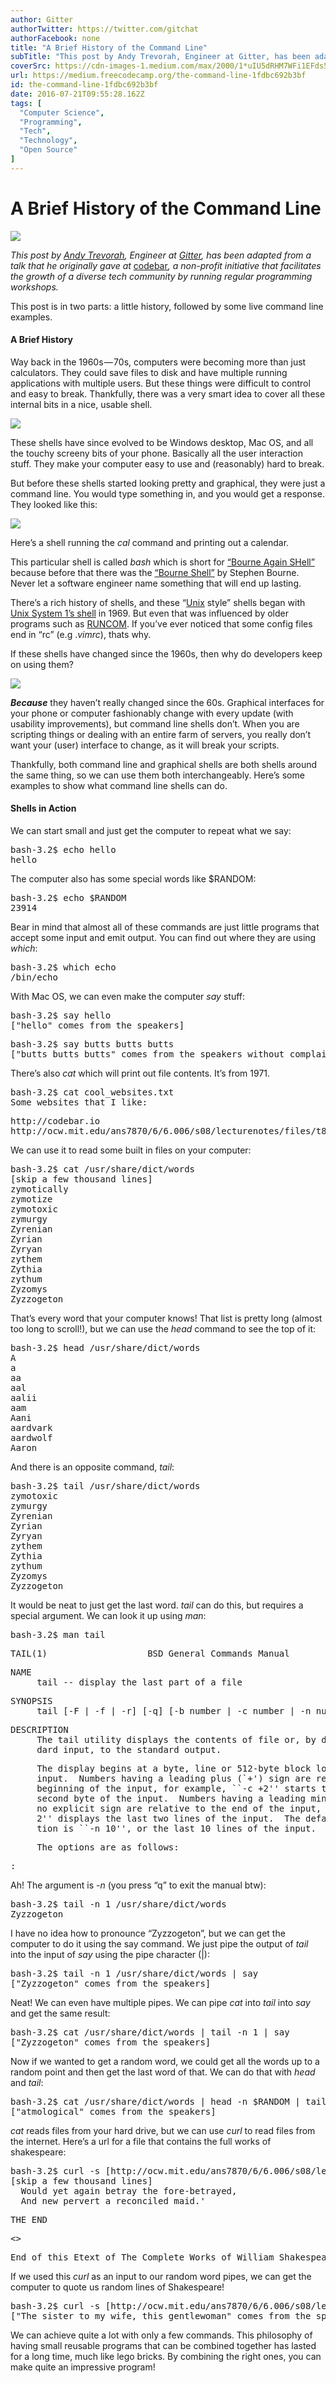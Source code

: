 ```yaml
---
author: Gitter
authorTwitter: https://twitter.com/gitchat
authorFacebook: none
title: "A Brief History of the Command Line"
subTitle: "This post by Andy Trevorah, Engineer at Gitter, has been adapted from a talk that he originally gave at codebar, a non-profit initiative ..."
coverSrc: https://cdn-images-1.medium.com/max/2000/1*uIU5dRHM7WFi1EFds5XD3Q.jpeg
url: https://medium.freecodecamp.org/the-command-line-1fdbc692b3bf
id: the-command-line-1fdbc692b3bf
date: 2016-07-21T09:55:28.162Z
tags: [
  "Computer Science",
  "Programming",
  "Tech",
  "Technology",
  "Open Source"
]
---
```

# A Brief History of the Command Line







![](https://cdn-images-1.medium.com/max/2000/1*uIU5dRHM7WFi1EFds5XD3Q.jpeg)







_This post by_ [_Andy Trevorah_](https://medium.com/@trevorah)_, Engineer at_ [_Gitter_](http://gitter.im)_, has been adapted from a talk that he originally gave at_ [codebar](http://codebar.io/)_, a non-profit initiative that facilitates the growth of a diverse tech community by running regular programming workshops._

This post is in two parts: a little history, followed by some live command line examples.

#### A Brief History

Way back in the 1960s — 70s, computers were becoming more than just calculators. They could save files to disk and have multiple running applications with multiple users. But these things were difficult to control and easy to break. Thankfully, there was a very smart idea to cover all these internal bits in a nice, usable shell.



![](https://cdn-images-1.medium.com/max/1600/0*mWsgUNWm6DKZXFkM.png)



These shells have since evolved to be Windows desktop, Mac OS, and all the touchy screeny bits of your phone. Basically all the user interaction stuff. They make your computer easy to use and (reasonably) hard to break.

But before these shells started looking pretty and graphical, they were just a command line. You would type something in, and you would get a response. They looked like this:



![](https://cdn-images-1.medium.com/max/1600/0*qfjPsc6xZcDxvZMa.png)



Here’s a shell running the _cal_ command and printing out a calendar.

This particular shell is called _bash_ which is short for [“Bourne Again SHell”](https://en.wikipedia.org/wiki/Bash_%28Unix_shell%29) because before that there was the [“Bourne Shell”](https://en.wikipedia.org/wiki/Bourne_shell) by Stephen Bourne. Never let a software engineer name something that will end up lasting.

There’s a rich history of shells, and these “[Unix](https://en.wikipedia.org/wiki/Unix) style” shells began with [Unix System 1’s shell](https://en.wikipedia.org/wiki/History_of_Unix#1969) in 1969\. But even that was influenced by older programs such as [RUNCOM](https://en.wikipedia.org/wiki/Run_commands). If you’ve ever noticed that some config files end in “rc” (e.g ._vimrc_), thats why.

If these shells have changed since the 1960s, then why do developers keep on using them?



![](https://cdn-images-1.medium.com/max/1600/0*eS3Of49WLoad2GYI.png)



**_Because_** they haven’t really changed since the 60s. Graphical interfaces for your phone or computer fashionably change with every update (with usability improvements), but command line shells don’t. When you are scripting things or dealing with an entire farm of servers, you really don’t want your (user) interface to change, as it will break your scripts.

Thankfully, both command line and graphical shells are both shells around the same thing, so we can use them both interchangeably. Here’s some examples to show what command line shells can do.

#### Shells in Action

We can start small and just get the computer to repeat what we say:

<pre name="9dad" id="9dad" class="graf graf--pre graf-after--p">bash-3.2$ echo hello    
hello</pre>

The computer also has some special words like $RANDOM:

<pre name="53ea" id="53ea" class="graf graf--pre graf-after--p">bash-3.2$ echo $RANDOM    
23914</pre>

Bear in mind that almost all of these commands are just little programs that accept some input and emit output. You can find out where they are using _which_:

<pre name="4e22" id="4e22" class="graf graf--pre graf-after--p">bash-3.2$ which echo    
/bin/echo</pre>

With Mac OS, we can even make the computer _say_ stuff:

<pre name="a0af" id="a0af" class="graf graf--pre graf-after--p">bash-3.2$ say hello    
["hello" comes from the speakers]</pre>

<pre name="f490" id="f490" class="graf graf--pre graf-after--pre">bash-3.2$ say butts butts butts    
["butts butts butts" comes from the speakers without complaint]</pre>

There’s also _cat_ which will print out file contents. It’s from 1971.

<pre name="acfd" id="acfd" class="graf graf--pre graf-after--p">bash-3.2$ cat cool_websites.txt    
Some websites that I like:</pre>

<pre name="456c" id="456c" class="graf graf--pre graf-after--pre">http://codebar.io    
http://ocw.mit.edu/ans7870/6/6.006/s08/lecturenotes/files/t8.shakespeare.txt</pre>

We can use it to read some built in files on your computer:

<pre name="dd42" id="dd42" class="graf graf--pre graf-after--p">bash-3.2$ cat /usr/share/dict/words    
[skip a few thousand lines]  
zymotically    
zymotize    
zymotoxic    
zymurgy    
Zyrenian    
Zyrian    
Zyryan    
zythem    
Zythia    
zythum    
Zyzomys    
Zyzzogeton</pre>

That’s every word that your computer knows! That list is pretty long (almost too long to scroll!), but we can use the _head_ command to see the top of it:

<pre name="e0c5" id="e0c5" class="graf graf--pre graf-after--p">bash-3.2$ head /usr/share/dict/words    
A    
a    
aa    
aal    
aalii    
aam    
Aani    
aardvark    
aardwolf    
Aaron</pre>

And there is an opposite command, _tail_:

<pre name="cf89" id="cf89" class="graf graf--pre graf-after--p">bash-3.2$ tail /usr/share/dict/words    
zymotoxic    
zymurgy    
Zyrenian    
Zyrian    
Zyryan    
zythem    
Zythia    
zythum    
Zyzomys    
Zyzzogeton</pre>

It would be neat to just get the last word. _tail_ can do this, but requires a special argument. We can look it up using _man_:

<pre name="2470" id="2470" class="graf graf--pre graf-after--p">bash-3.2$ man tail</pre>

<pre name="240d" id="240d" class="graf graf--pre graf-after--pre">TAIL(1)                   BSD General Commands Manual</pre>

<pre name="cd8b" id="cd8b" class="graf graf--pre graf-after--pre">NAME    
     tail -- display the last part of a file</pre>

<pre name="fd57" id="fd57" class="graf graf--pre graf-after--pre">SYNOPSIS    
     tail [-F | -f | -r] [-q] [-b number | -c number | -n number] [file ...]</pre>

<pre name="05b4" id="05b4" class="graf graf--pre graf-after--pre">DESCRIPTION    
     The tail utility displays the contents of file or, by default, its stan-  
     dard input, to the standard output.</pre>

<pre name="abe6" id="abe6" class="graf graf--pre graf-after--pre">     The display begins at a byte, line or 512-byte block location in the  
     input.  Numbers having a leading plus (`+') sign are relative to the  
     beginning of the input, for example, ``-c +2'' starts the display at the  
     second byte of the input.  Numbers having a leading minus (`-') sign or  
     no explicit sign are relative to the end of the input, for example, ``-n  
     2'' displays the last two lines of the input.  The default starting loca-  
     tion is ``-n 10'', or the last 10 lines of the input.</pre>

<pre name="1996" id="1996" class="graf graf--pre graf-after--pre">     The options are as follows:</pre>

<pre name="a8c7" id="a8c7" class="graf graf--pre graf-after--pre">:</pre>

Ah! The argument is _-n_ (you press “q” to exit the manual btw):

<pre name="899f" id="899f" class="graf graf--pre graf-after--p">bash-3.2$ tail -n 1 /usr/share/dict/words    
Zyzzogeton</pre>

I have no idea how to pronounce “Zyzzogeton”, but we can get the computer to do it using the say command. We just pipe the output of _tail_ into the input of _say_ using the pipe character (|):

<pre name="c2a1" id="c2a1" class="graf graf--pre graf-after--p">bash-3.2$ tail -n 1 /usr/share/dict/words | say    
["Zyzzogeton" comes from the speakers]</pre>

Neat! We can even have multiple pipes. We can pipe _cat_ into _tail_ into _say_ and get the same result:

<pre name="0646" id="0646" class="graf graf--pre graf-after--p">bash-3.2$ cat /usr/share/dict/words | tail -n 1 | say    
["Zyzzogeton" comes from the speakers]</pre>

Now if we wanted to get a random word, we could get all the words up to a random point and then get the last word of that. We can do that with _head_ and _tail_:

<pre name="f988" id="f988" class="graf graf--pre graf-after--p">bash-3.2$ cat /usr/share/dict/words | head -n $RANDOM | tail -n 1 | say    
["atmological" comes from the speakers]</pre>

_cat_ reads files from your hard drive, but we can use _curl_ to read files from the internet. Here’s a url for a file that contains the full works of shakespeare:

<pre name="3e9f" id="3e9f" class="graf graf--pre graf-after--p">bash-3.2$ curl -s [http://ocw.mit.edu/ans7870/6/6.006/s08/lecturenotes/files/t8.shakespeare.txt](http://ocw.mit.edu/ans7870/6/6.006/s08/lecturenotes/files/t8.shakespeare.txt)    
[skip a few thousand lines]  
  Would yet again betray the fore-betrayed,  
  And new pervert a reconciled maid.'</pre>

<pre name="968c" id="968c" class="graf graf--pre graf-after--pre">THE END</pre>

<pre name="c607" id="c607" class="graf graf--pre graf-after--pre"><<THIS ELECTRONIC VERSION OF THE COMPLETE WORKS OF WILLIAM    
SHAKESPEARE IS COPYRIGHT 1990-1993 BY WORLD LIBRARY, INC., AND IS    
PROVIDED BY PROJECT GUTENBERG ETEXT OF ILLINOIS BENEDICTINE COLLEGE    
WITH PERMISSION.  ELECTRONIC AND MACHINE READABLE COPIES MAY BE    
DISTRIBUTED SO LONG AS SUCH COPIES (1) ARE FOR YOUR OR OTHERS    
PERSONAL USE ONLY, AND (2) ARE NOT DISTRIBUTED OR USED    
COMMERCIALLY.  PROHIBITED COMMERCIAL DISTRIBUTION INCLUDES BY ANY    
SERVICE THAT CHARGES FOR DOWNLOAD TIME OR FOR MEMBERSHIP.>></pre>

<pre name="a836" id="a836" class="graf graf--pre graf-after--pre">End of this Etext of The Complete Works of William Shakespeare</pre>

If we used this _curl_ as an input to our random word pipes, we can get the computer to quote us random lines of Shakespeare!

<pre name="481e" id="481e" class="graf graf--pre graf-after--p">bash-3.2$ curl -s [http://ocw.mit.edu/ans7870/6/6.006/s08/lecturenotes/files/t8.shakespeare.txt](http://ocw.mit.edu/ans7870/6/6.006/s08/lecturenotes/files/t8.shakespeare.txt) | head -n $RANDOM | tail -n 1 | say    
["The sister to my wife, this gentlewoman" comes from the speakers]</pre>

We can achieve quite a lot with only a few commands. This philosophy of having small reusable programs that can be combined together has lasted for a long time, much like lego bricks. By combining the right ones, you can make quite an impressive program!








